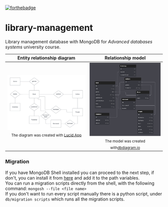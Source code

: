 [![forthebadge](https://forthebadge.com/images/badges/powered-by-black-magic.svg)](https://forthebadge.com)
# library-management
Library management database with MongoDB for *Advanced databases systems* university course.

| Entity relationship diagram | Relationship model |
| :---------------: | :---------------: |
| <img src=./docs/erd.png /> <sub>The diagram was created with <a href="https://lucid.app">Lucid App</a></sub> | <img src=./docs/em.png /> <sub>The model was created with<a href="https://dbdiagram.io/">dbdiagram.io</a></sub> |

### Migration
If you have MongoDB Shell installed you can proceed to the next step, if don't, you can install it from [here](https://www.mongodb.com/try/download/shell) and add it to the path variables. <br>
You can run a migration scripts directly from the shell, with the following command: ```mongosh --file <file name>``` <br>
If you don't want to run every script manually there is a python script, under ```db/migration scripts``` which runs all the migration scripts.
